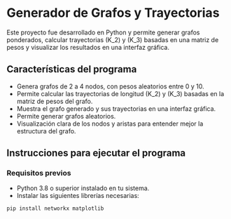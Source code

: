 # Generador de Grafos y Trayectorias

Este proyecto fue desarrollado en Python y permite generar grafos ponderados, calcular trayectorias \(K_2\) y \(K_3\) basadas en una matriz de pesos y visualizar los resultados en una interfaz gráfica. 

## Características del programa

- Genera grafos de 2 a 4 nodos, con pesos aleatorios entre 0 y 10.
- Permite calcular las trayectorias de longitud \(K_2\) y \(K_3\) basadas en la matriz de pesos del grafo.
- Muestra el grafo generado y sus trayectorias en una interfaz gráfica.
- Permite generar grafos aleatorios.
- Visualización clara de los nodos y aristas para entender mejor la estructura del grafo.

## Instrucciones para ejecutar el programa

### Requisitos previos

- Python 3.8 o superior instalado en tu sistema.
- Instalar las siguientes librerías necesarias:

```bash
pip install networkx matplotlib
